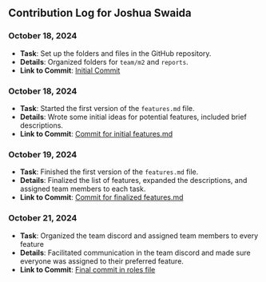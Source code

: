 ## Contribution Log for Joshua Swaida

### October 18, 2024
- **Task**: Set up the folders and files in the GitHub repository.
- **Details**: Organized folders for `team/m2` and `reports`.
- **Link to Commit**: [Initial Commit](https://github.com/alishasrivas/Coordin8/commit/d4af50ed36cd99aa6df25123a9c546ed93b8870c)

### October 18, 2024
- **Task**: Started the first version of the `features.md` file.
- **Details**: Wrote some initial ideas for potential features, included brief descriptions.
- **Link to Commit**: [Commit for initial features.md](https://github.com/alishasrivas/Coordin8/commit/b65773e331ce4e9600439f8a30a85606c7f49608)

### October 19, 2024
- **Task**: Finished the first version of the `features.md` file.
- **Details**: Finalized the list of features, expanded the descriptions, and assigned team members to each task.
- **Link to Commit**: [Commit for finalized features.md](https://github.com/alishasrivas/Coordin8/commit/482c432b38d7277fa776692b517fbae9309c2183)

### October 21, 2024
- **Task**: Organized the team discord and assigned team members to every feature
- **Details**: Facilitated communication in the team discord and made sure everyone was assigned to their preferred feature.
- **Link to Commit**: [Final commit in roles file](https://github.com/alishasrivas/Coordin8/commit/64cffaa44dc3ffae373a6f94fd4137bda714cf10)
